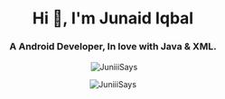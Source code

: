 <h1 align="center">Hi 👋, I'm Junaid Iqbal</h1>
<h3 align="center">A Android Developer, In love with Java & XML.</h3>

<p align="center">&nbsp;<img align="center" src="https://github-readme-stats.vercel.app/api?username=JuniiiSays&show_icons=true&locale=en" alt="JuniiiSays" /></p>
<p align="center"><img align="center" src="https://github-readme-stats.vercel.app/api/top-langs?username=JuniiiSays&show_icons=true&locale=en&layout=compact" alt="JuniiiSays" /></p>
